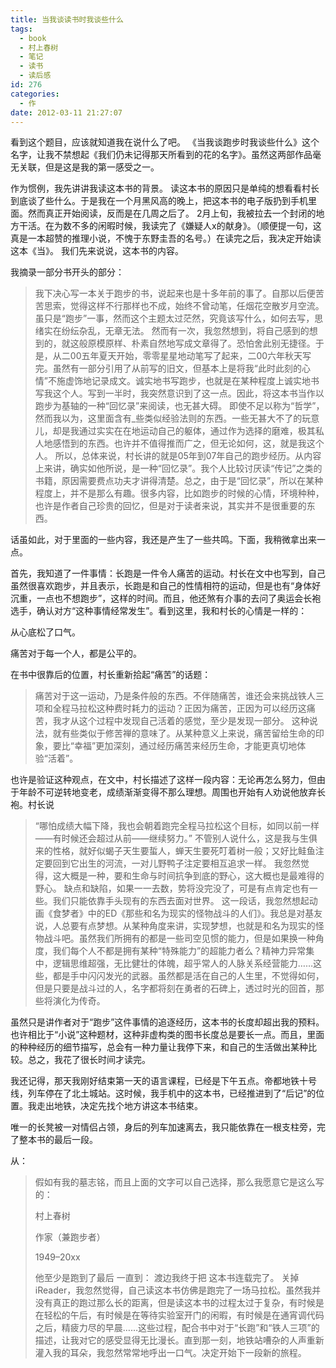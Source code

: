 ```yaml
---
title: 当我谈读书时我谈些什么
tags:
  - book
  - 村上春树
  - 笔记
  - 读书
  - 读后感
id: 276
categories:
  - 作
date: 2012-03-11 21:27:07
---
```


看到这个题目，应该就知道我在说什么了吧。
《当我谈跑步时我谈些什么》这个名字，让我不禁想起《我们仍未记得那天所看到的花的名字》。虽然这两部作品毫无关联，但是这是我的第一感受之一。

作为惯例，我先讲讲我读这本书的背景。
读这本书的原因只是单纯的想看看村长到底谈了些什么。于是我在一个月黑风高的晚上，把这本书的电子版扔到手机里面。然而真正开始阅读，反而是在几周之后了。
2月上旬，我被拉去一个封闭的地方干活。在为数不多的闲暇时候，我读完了《嫌疑人x的献身》。（顺便提一句，这真是一本超赞的推理小说，不愧于东野圭吾的名号。）在读完之后，我决定开始读这本《当》。
我们先来说说，这本书的内容。

我摘录一部分书开头的部分：
> 我下决心写一本关于跑步的书，说起来也是十多年前的事了。自那以后便苦苦思索，觉得这样不行那样也不成，始终不曾动笔，任烟花空散岁月空流。虽只是“跑步”一事，然而这个主题太过茫然，究竟该写什么，如何去写，思绪实在纷纭杂乱，无章无法。 然而有一次，我忽然想到，将自己感到的想到的，就这般原模原样、朴素自然地写成文章得了。恐怕舍此别无捷径。于是，从二00五年夏天开始，零零星星地动笔写了起来，二00六年秋天写完。虽然有一部分引用了从前写的旧文，但基本上是将我“此时此刻的心情”不施虚饰地记录成文。诚实地书写跑步，也就是在某种程度上诚实地书写我这个人。写到一半时，我突然意识到了这一点。因此，将这本书当作以跑步为基轴的一种“回忆录”来阅读，也无甚大碍。 即使不足以称为“哲学”，然而我以为，这里面含有_些类似经验法则的东西。一些无甚大不了的玩意儿，却是我通过实实在在地运动自己的躯体，通过作为选择的磨难，极其私人地感悟到的东西。也许并不值得推而广之，但无论如何，这，就是我这个人。
所以，总体来说，村长讲的就是05年到07年自己的跑步经历。从内容上来讲，确实如他所说，是一种“回忆录”。我个人比较讨厌读“传记”之类的书籍，原因需要费点功夫才讲得清楚。总之，由于是“回忆录”，所以在某种程度上，并不是那么有趣。很多内容，比如跑步的时候的心情，环境种种，也许是作者自己珍贵的回忆，但是对于读者来说，其实并不是很重要的东西。

话虽如此，对于里面的一些内容，我还是产生了一些共鸣。下面，我稍微拿出来一点。

首先，我知道了一件事情：长跑是一件令人痛苦的运动。村长在文中也写到，自己虽然很喜欢跑步，并且表示，长跑是和自己的性情相符的运动，但是也有“身体好沉重，一点也不想跑步”，这样的时间。而且，他还煞有介事的去问了奥运会长袍选手，确认对方“这种事情经常发生”。看到这里，我和村长的心情是一样的：

从心底松了口气。

痛苦对于每一个人，都是公平的。

在书中很靠后的位置，村长重新拾起“痛苦”的话题：
> 痛苦对于这一运动，乃是条件般的东西。不伴随痛苦，谁还会来挑战铁人三项和全程马拉松这种费时耗力的运动？正因为痛苦，正因为可以经历这痛苦，我才从这个过程中发现自己活着的感觉，至少是发现一部分。
这种说法，就有些类似于修苦禅的意味了。从某种意义上来说，痛苦留给生命的印象，要比“幸福”更加深刻，通过经历痛苦来经历生命，才能更真切地体验“活着”。

也许是验证这种观点，在文中，村长描述了这样一段内容：无论再怎么努力，但由于年龄不可逆转地变老，成绩渐渐变得不那么理想。周围也开始有人劝说他放弃长袍。村长说
> “哪怕成绩大幅下降，我也会朝着跑完全程马拉松这个目标，如同以前一样——有时候还会超过从前——继续努力。”
> 不管别人说什么，这是我与生俱来的性格，就好似蝎子天生要蜇人，蝉天生要死叮着树一般；又好比鲑鱼注定要回到它出生的河流，一对儿野鸭子注定要相互追求一样。
我忽然觉得，这大概是一种，要和生命与时间抗争到底的野心，这大概也是最难得的野心。
> 缺点和缺陷，如果一一去数，势将没完没了，可是有点肯定也有一些。我们只能依靠手头现有的东西去面对世界。
这一段话，我忽然想起动画《食梦者》中的ED《那些和名为现实的怪物战斗的人们》。我总是对基友说，人总要有点梦想。从某种角度来讲，实现梦想，也就是和名为现实的怪物战斗吧。虽然我们所拥有的都是一些司空见惯的能力，但是如果换一种角度，我们每个人不都是拥有某种“特殊能力”的超能力者么？精神力异常集中，逻辑思维超强，无比健壮的体魄，超乎常人的人脉关系经营能力……这些，都是手中闪闪发光的武器。虽然都是活在自己的人生里，不觉得如何，但是只要是战斗过的人，名字都将刻在勇者的石碑上，透过时光的回首，那些将演化为传奇。

虽然只是讲作者对于“跑步”这件事情的追逐经历，这本书的长度却超出我的预料。也许相比于“小说”这种题材，这种非虚构类的图书长度总是要长一点。而且，里面的种种经历的细节描写，总会有一种力量让我停下来，和自己的生活做出某种比较。总之，我花了很长时间才读完。

我还记得，那天我刚好结束第一天的语言课程，已经是下午五点。帝都地铁十号线，列车停在了北土城站。这时候，我手机中的这本书，已经推进到了“后记”的位置。我走出地铁，决定先找个地方讲这本书结束。

唯一的长凳被一对情侣占领，身后的列车加速离去，我只能依靠在一根支柱旁，完了整本书的最后一段。

从：
> 假如有我的墓志铭，而且上面的文字可以自己选择，那么我愿意它是这么写的：
> 
> 村上春树
> 
> 作家（兼跑步者）
> 
> 1949–20xx
> 
> 他至少是跑到了最后
一直到：
> 渡边我终于把 这本书连载完了。
关掉iReader，我忽然觉得，自己读这本书仿佛是跑完了一场马拉松。虽然我并没有真正的跑过那么长的距离，但是读这本书的过程太过于复杂，有时候是在轻松的午后，有时候是在等待实验室开门的闲暇，有时候是在通宵调代码之后，精疲力尽的早晨……这些过程，配合书中对于“长跑”和“铁人三项”的描述，让我对它的感受显得无比漫长。直到那一刻，地铁站嘈杂的人声重新灌入我的耳朵，我忽然常常地呼出一口气。决定开始下一段新的旅程。